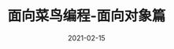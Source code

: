 ---
title: "面向菜鸟编程-面向对象篇"
date: 2021-02-15
draft: false
tags: ["中文", "Java", "面向菜鸟编程"]
slug: "rookie-object-oriented"
---